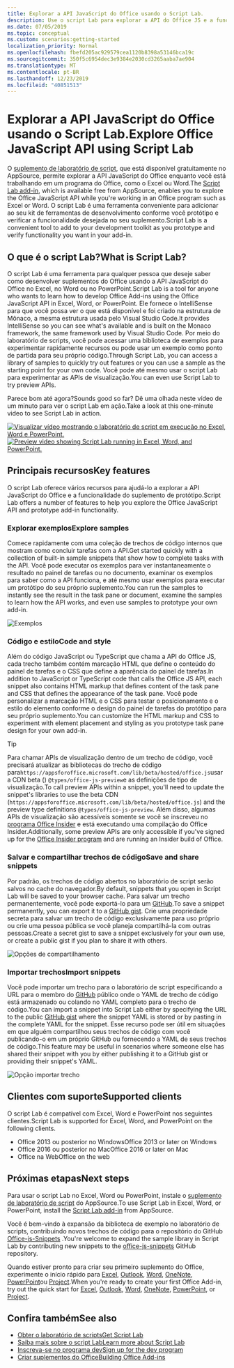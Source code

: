 ```yaml
---
title: Explorar a API JavaScript do Office usando o Script Lab.
description: Use o script Lab para explorar a API do Office JS e a funcionalidade de protótipo.
ms.date: 07/05/2019
ms.topic: conceptual
ms.custom: scenarios:getting-started
localization_priority: Normal
ms.openlocfilehash: fbefd205ac929579cea1120b8398a53146bca19c
ms.sourcegitcommit: 350f5c6954dec3e9384e2030cd3265aaba7ae904
ms.translationtype: MT
ms.contentlocale: pt-BR
ms.lasthandoff: 12/23/2019
ms.locfileid: "40851513"
---
```

# <a name="explore-office-javascript-api-using-script-lab"></a><span data-ttu-id="56fad-103">Explorar a API JavaScript do Office usando o Script Lab.</span><span class="sxs-lookup"><span data-stu-id="56fad-103">Explore Office JavaScript API using Script Lab</span></span>

<span data-ttu-id="56fad-104">O [suplemento de laboratório de script](https://appsource.microsoft.com/product/office/WA104380862), que está disponível gratuitamente no AppSource, permite explorar a API JavaScript do Office enquanto você está trabalhando em um programa do Office, como o Excel ou Word.</span><span class="sxs-lookup"><span data-stu-id="56fad-104">The [Script Lab add-in](https://appsource.microsoft.com/product/office/WA104380862), which is available free from AppSource, enables you to explore the Office JavaScript API while you're working in an Office program such as Excel or Word.</span></span> <span data-ttu-id="56fad-105">O script Lab é uma ferramenta conveniente para adicionar ao seu kit de ferramentas de desenvolvimento conforme você protótipo e verificar a funcionalidade desejada no seu suplemento.</span><span class="sxs-lookup"><span data-stu-id="56fad-105">Script Lab is a convenient tool to add to your development toolkit as you prototype and verify functionality you want in your add-in.</span></span>

## <a name="what-is-script-lab"></a><span data-ttu-id="56fad-106">O que é o script Lab?</span><span class="sxs-lookup"><span data-stu-id="56fad-106">What is Script Lab?</span></span>

<span data-ttu-id="56fad-107">O script Lab é uma ferramenta para qualquer pessoa que deseje saber como desenvolver suplementos do Office usando a API JavaScript do Office no Excel, no Word ou no PowerPoint.</span><span class="sxs-lookup"><span data-stu-id="56fad-107">Script Lab is a tool for anyone who wants to learn how to develop Office Add-ins using the Office JavaScript API in Excel, Word, or PowerPoint.</span></span> <span data-ttu-id="56fad-108">Ele fornece o IntelliSense para que você possa ver o que está disponível e foi criado na estrutura de Mônaco, a mesma estrutura usada pelo Visual Studio Code.</span><span class="sxs-lookup"><span data-stu-id="56fad-108">It provides IntelliSense so you can see what's available and is built on the Monaco framework, the same framework used by Visual Studio Code.</span></span> <span data-ttu-id="56fad-109">Por meio do laboratório de scripts, você pode acessar uma biblioteca de exemplos para experimentar rapidamente recursos ou pode usar um exemplo como ponto de partida para seu próprio código.</span><span class="sxs-lookup"><span data-stu-id="56fad-109">Through Script Lab, you can access a library of samples to quickly try out features or you can use a sample as the starting point for your own code.</span></span> <span data-ttu-id="56fad-110">Você pode até mesmo usar o script Lab para experimentar as APIs de visualização.</span><span class="sxs-lookup"><span data-stu-id="56fad-110">You can even use Script Lab to try preview APIs.</span></span>

<span data-ttu-id="56fad-111">Parece bom até agora?</span><span class="sxs-lookup"><span data-stu-id="56fad-111">Sounds good so far?</span></span> <span data-ttu-id="56fad-112">Dê uma olhada neste vídeo de um minuto para ver o script Lab em ação.</span><span class="sxs-lookup"><span data-stu-id="56fad-112">Take a look at this one-minute video to see Script Lab in action.</span></span>

<span data-ttu-id="56fad-113">[![Visualizar vídeo mostrando o laboratório de script em execução no Excel, Word e PowerPoint.](../images/screenshot-wide-youtube.png 'Vídeo do script Lab Preview')](https://aka.ms/scriptlabvideo)</span><span class="sxs-lookup"><span data-stu-id="56fad-113">[![Preview video showing Script Lab running in Excel, Word, and PowerPoint.](../images/screenshot-wide-youtube.png 'Script Lab preview video')](https://aka.ms/scriptlabvideo)</span></span>

## <a name="key-features"></a><span data-ttu-id="56fad-114">Principais recursos</span><span class="sxs-lookup"><span data-stu-id="56fad-114">Key features</span></span>

<span data-ttu-id="56fad-115">O script Lab oferece vários recursos para ajudá-lo a explorar a API JavaScript do Office e a funcionalidade do suplemento de protótipo.</span><span class="sxs-lookup"><span data-stu-id="56fad-115">Script Lab offers a number of features to help you explore the Office JavaScript API and prototype add-in functionality.</span></span>

### <a name="explore-samples"></a><span data-ttu-id="56fad-116">Explorar exemplos</span><span class="sxs-lookup"><span data-stu-id="56fad-116">Explore samples</span></span>

<span data-ttu-id="56fad-117">Comece rapidamente com uma coleção de trechos de código internos que mostram como concluir tarefas com a API.</span><span class="sxs-lookup"><span data-stu-id="56fad-117">Get started quickly with a collection of built-in sample snippets that show how to complete tasks with the API.</span></span> <span data-ttu-id="56fad-118">Você pode executar os exemplos para ver instantaneamente o resultado no painel de tarefas ou no documento, examinar os exemplos para saber como a API funciona, e até mesmo usar exemplos para executar um protótipo do seu próprio suplemento.</span><span class="sxs-lookup"><span data-stu-id="56fad-118">You can run the samples to instantly see the result in the task pane or document, examine the samples to learn how the API works, and even use samples to prototype your own add-in.</span></span>

![Exemplos](../images/script-lab-samples.jpg)

### <a name="code-and-style"></a><span data-ttu-id="56fad-120">Código e estilo</span><span class="sxs-lookup"><span data-stu-id="56fad-120">Code and style</span></span>

<span data-ttu-id="56fad-121">Além do código JavaScript ou TypeScript que chama a API do Office JS, cada trecho também contém marcação HTML que define o conteúdo do painel de tarefas e o CSS que define a aparência do painel de tarefas.</span><span class="sxs-lookup"><span data-stu-id="56fad-121">In addition to JavaScript or TypeScript code that calls the Office JS API, each snippet also contains HTML markup that defines content of the task pane and CSS that defines the appearance of the task pane.</span></span> <span data-ttu-id="56fad-122">Você pode personalizar a marcação HTML e o CSS para testar o posicionamento e o estilo do elemento conforme o design do painel de tarefas do protótipo para seu próprio suplemento.</span><span class="sxs-lookup"><span data-stu-id="56fad-122">You can customize the HTML markup and CSS to experiment with element placement and styling as you prototype task pane design for your own add-in.</span></span>

> [!TIP]
> <span data-ttu-id="56fad-123">Para chamar APIs de visualização dentro de um trecho de código, você precisará atualizar as bibliotecas do trecho de código para`https://appsforoffice.microsoft.com/lib/beta/hosted/office.js`usar a CDN beta () `@types/office-js-preview`e as definições de tipo de visualização.</span><span class="sxs-lookup"><span data-stu-id="56fad-123">To call preview APIs within a snippet, you'll need to update the snippet's libraries to use the beta CDN (`https://appsforoffice.microsoft.com/lib/beta/hosted/office.js`) and the preview type definitions `@types/office-js-preview`.</span></span> <span data-ttu-id="56fad-124">Além disso, algumas APIs de visualização são acessíveis somente se você se inscreveu no [programa Office Insider](https://products.office.com/office-insider) e está executando uma compilação do Office Insider.</span><span class="sxs-lookup"><span data-stu-id="56fad-124">Additionally, some preview APIs are only accessible if you've signed up for the [Office Insider program](https://products.office.com/office-insider) and are running an Insider build of Office.</span></span>

### <a name="save-and-share-snippets"></a><span data-ttu-id="56fad-125">Salvar e compartilhar trechos de código</span><span class="sxs-lookup"><span data-stu-id="56fad-125">Save and share snippets</span></span>

<span data-ttu-id="56fad-126">Por padrão, os trechos de código abertos no laboratório de script serão salvos no cache do navegador.</span><span class="sxs-lookup"><span data-stu-id="56fad-126">By default, snippets that you open in Script Lab will be saved to your browser cache.</span></span> <span data-ttu-id="56fad-127">Para salvar um trecho permanentemente, você pode exportá-lo para um [GitHub](https://gist.github.com).</span><span class="sxs-lookup"><span data-stu-id="56fad-127">To save a snippet permanently, you can export it to a [GitHub gist](https://gist.github.com).</span></span> <span data-ttu-id="56fad-128">Crie uma propriedade secreta para salvar um trecho de código exclusivamente para uso próprio ou crie uma pessoa pública se você planeja compartilhá-la com outras pessoas.</span><span class="sxs-lookup"><span data-stu-id="56fad-128">Create a secret gist to save a snippet exclusively for your own use, or create a public gist if you plan to share it with others.</span></span>

![Opções de compartilhamento](../images/script-lab-share.jpg)

### <a name="import-snippets"></a><span data-ttu-id="56fad-130">Importar trechos</span><span class="sxs-lookup"><span data-stu-id="56fad-130">Import snippets</span></span>

<span data-ttu-id="56fad-131">Você pode importar um trecho para o laboratório de script especificando a URL para o membro do [GitHub](https://gist.github.com) público onde o YAML de trecho de código está armazenado ou colando no YAML completo para o trecho de código.</span><span class="sxs-lookup"><span data-stu-id="56fad-131">You can import a snippet into Script Lab either by specifying the URL to the public [GitHub gist](https://gist.github.com) where the snippet YAML is stored or by pasting in the complete YAML for the snippet.</span></span> <span data-ttu-id="56fad-132">Esse recurso pode ser útil em situações em que alguém compartilhou seus trechos de código com você publicando-o em um próprio GitHub ou fornecendo a YAML de seus trechos de código.</span><span class="sxs-lookup"><span data-stu-id="56fad-132">This feature may be useful in scenarios where someone else has shared their snippet with you by either publishing it to a GitHub gist or providing their snippet's YAML.</span></span>

![Opção importar trecho](../images/script-lab-import-snippet.jpg)

## <a name="supported-clients"></a><span data-ttu-id="56fad-134">Clientes com suporte</span><span class="sxs-lookup"><span data-stu-id="56fad-134">Supported clients</span></span>

<span data-ttu-id="56fad-135">O script Lab é compatível com Excel, Word e PowerPoint nos seguintes clientes.</span><span class="sxs-lookup"><span data-stu-id="56fad-135">Script Lab is supported for Excel, Word, and PowerPoint on the following clients.</span></span>

- <span data-ttu-id="56fad-136">Office 2013 ou posterior no Windows</span><span class="sxs-lookup"><span data-stu-id="56fad-136">Office 2013 or later on Windows</span></span>
- <span data-ttu-id="56fad-137">Office 2016 ou posterior no Mac</span><span class="sxs-lookup"><span data-stu-id="56fad-137">Office 2016 or later on Mac</span></span>
- <span data-ttu-id="56fad-138">Office na Web</span><span class="sxs-lookup"><span data-stu-id="56fad-138">Office on the web</span></span>

## <a name="next-steps"></a><span data-ttu-id="56fad-139">Próximas etapas</span><span class="sxs-lookup"><span data-stu-id="56fad-139">Next steps</span></span>

<span data-ttu-id="56fad-140">Para usar o script Lab no Excel, Word ou PowerPoint, instale o [suplemento de laboratório de script](https://appsource.microsoft.com/product/office/WA104380862) do AppSource.</span><span class="sxs-lookup"><span data-stu-id="56fad-140">To use Script Lab in Excel, Word, or PowerPoint, install the [Script Lab add-in](https://appsource.microsoft.com/product/office/WA104380862) from AppSource.</span></span> 

<span data-ttu-id="56fad-141">Você é bem-vindo à expansão da biblioteca de exemplo no laboratório de scripts, contribuindo novos trechos de código para o repositório do GitHub [Office-js-Snippets](https://github.com/OfficeDev/office-js-snippets#office-js-snippets) .</span><span class="sxs-lookup"><span data-stu-id="56fad-141">You're welcome to expand the sample library in Script Lab by contributing new snippets to the [office-js-snippets](https://github.com/OfficeDev/office-js-snippets#office-js-snippets) GitHub repository.</span></span>

<span data-ttu-id="56fad-142">Quando estiver pronto para criar seu primeiro suplemento do Office, experimente o início rápido para [Excel](../quickstarts/excel-quickstart-jquery.md), [Outlook](/outlook/add-ins/quick-start?context=office/dev/add-ins/context), [Word](../quickstarts/word-quickstart.md), [OneNote](../quickstarts/onenote-quickstart.md), [PowerPoint](../quickstarts/powerpoint-quickstart.md)ou [Project](../quickstarts/project-quickstart.md).</span><span class="sxs-lookup"><span data-stu-id="56fad-142">When you're ready to create your first Office Add-in, try out the quick start for [Excel](../quickstarts/excel-quickstart-jquery.md), [Outlook](/outlook/add-ins/quick-start?context=office/dev/add-ins/context), [Word](../quickstarts/word-quickstart.md), [OneNote](../quickstarts/onenote-quickstart.md), [PowerPoint](../quickstarts/powerpoint-quickstart.md), or [Project](../quickstarts/project-quickstart.md).</span></span>

## <a name="see-also"></a><span data-ttu-id="56fad-143">Confira também</span><span class="sxs-lookup"><span data-stu-id="56fad-143">See also</span></span>

- [<span data-ttu-id="56fad-144">Obter o laboratório de scripts</span><span class="sxs-lookup"><span data-stu-id="56fad-144">Get Script Lab</span></span>](https://appsource.microsoft.com/product/office/WA104380862)
- [<span data-ttu-id="56fad-145">Saiba mais sobre o script Lab</span><span class="sxs-lookup"><span data-stu-id="56fad-145">Learn more about Script Lab</span></span>](https://github.com/OfficeDev/script-lab#script-lab-a-microsoft-garage-project)
- [<span data-ttu-id="56fad-146">Inscreva-se no programa dev</span><span class="sxs-lookup"><span data-stu-id="56fad-146">Sign up for the dev program</span></span>](https://developer.microsoft.com/office/dev-program)
- [<span data-ttu-id="56fad-147">Criar suplementos do Office</span><span class="sxs-lookup"><span data-stu-id="56fad-147">Building Office Add-ins</span></span>](../overview/office-add-ins-fundamentals.md)
